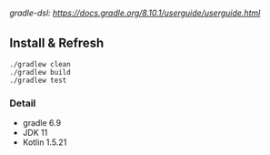 ###### gradle-dsl: https://docs.gradle.org/8.10.1/userguide/userguide.html

## Install & Refresh
```shell
./gradlew clean
./gradlew build
./gradlew test
```

### Detail
- gradle 6.9
- JDK 11
- Kotlin 1.5.21




